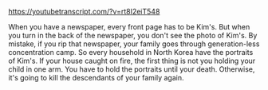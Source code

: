 https://youtubetranscript.com/?v=rt8I2eiT548

 When you have a newspaper, every front page has to be Kim's. But when you turn in the back of the newspaper, you don't see the photo of Kim's. By mistake, if you rip that newspaper, your family goes through generation-less concentration camp. So every household in North Korea have the portraits of Kim's. If your house caught on fire, the first thing is not you holding your child in one arm. You have to hold the portraits until your death. Otherwise, it's going to kill the descendants of your family again.